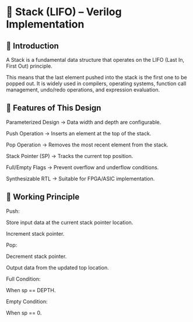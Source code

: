 # 📌 Stack (LIFO) – Verilog Implementation

## 🔹 Introduction

A Stack is a fundamental data structure that operates on the LIFO (Last In, First Out) principle.

This means that the last element pushed into the stack is the first one to be popped out.
It is widely used in compilers, operating systems, function call management, undo/redo operations, and expression evaluation.

## 🔹 Features of This Design

Parameterized Design → Data width and depth are configurable.

Push Operation → Inserts an element at the top of the stack.

Pop Operation → Removes the most recent element from the stack.

Stack Pointer (SP) → Tracks the current top position.

Full/Empty Flags → Prevent overflow and underflow conditions.

Synthesizable RTL → Suitable for FPGA/ASIC implementation.

## 🔹 Working Principle

Push:

Store input data at the current stack pointer location.

Increment stack pointer.

Pop:

Decrement stack pointer.

Output data from the updated top location.

Full Condition:

When sp == DEPTH.

Empty Condition:

When sp == 0.
